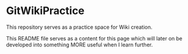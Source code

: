 # GitWikiPractice
This repository serves as a practice space for Wiki creation.

This README file serves as a content for this page which will later on be developed into something MORE useful when I learn further.

